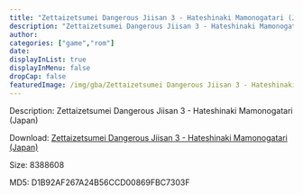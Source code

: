 ```yaml
---
title: "Zettaizetsumei Dangerous Jiisan 3 - Hateshinaki Mamonogatari (Japan)"
description: "Zettaizetsumei Dangerous Jiisan 3 - Hateshinaki Mamonogatari (Japan)"
author: 
categories: ["game","rom"]
date: 
displayInList: true
displayInMenu: false
dropCap: false
featuredImage: /img/gba/Zettaizetsumei Dangerous Jiisan 3 - Hateshinaki Mamonogatari [Japan].jpg
---
```


Description: Zettaizetsumei Dangerous Jiisan 3 - Hateshinaki Mamonogatari (Japan)

Download: <a style="text-decoration:underline;" href="https://mega.nz/#!yaZAxCxY!4eAo1ILlGSTnbh5C2Ilarsbk8vE06DonDi_v15UKOo0" target = "_blank" rel = "nofollow" > Zettaizetsumei Dangerous Jiisan 3 - Hateshinaki Mamonogatari (Japan)</a>

Size: 8388608

MD5: D1B92AF267A24B56CCD00869FBC7303F

